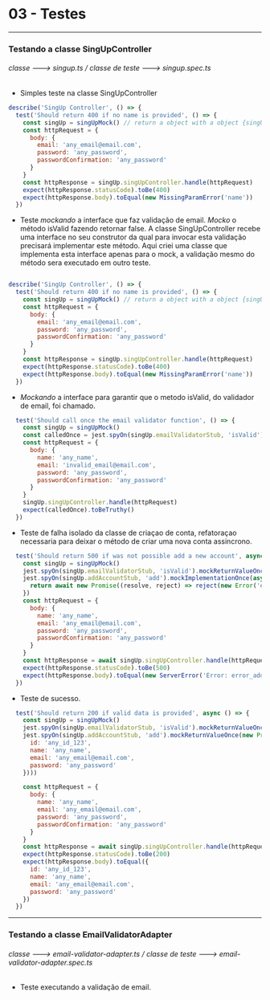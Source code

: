 # 03 - Testes

---    

### Testando a classe SingUpController
###### *classe ---> singup.ts / classe de teste ---> singup.spec.ts*

* Simples teste na classe SingUpController

```javascript
describe('SingUp Controller', () => {
  test('Should return 400 if no name is provided', () => {
    const singUp = singUpMock() // return a object with a object {singUpController, emailValidatorStub (interface for Spy)}
    const httpRequest = {
      body: {
        email: 'any_email@email.com',
        password: 'any_password',
        passwordConfirmation: 'any_password'
      }
    }
    const httpResponse = singUp.singUpController.handle(httpRequest)
    expect(httpResponse.statusCode).toBe(400)
    expect(httpResponse.body).toEqual(new MissingParamError('name'))
  })
```

* Teste *mockando* a interface que faz validação de email. *Mocko* o método isValid fazendo retornar false. A classe SingUpController recebe uma interface no seu construtor da qual para invocar esta validação precisará implementar este método. Aqui criei uma classe que implementa esta interface apenas para o mock, a validação mesmo do método sera executado em outro teste. 

```javascript

describe('SingUp Controller', () => {
  test('Should return 400 if no name is provided', () => {
    const singUp = singUpMock() // return a object with a object {singUpController, emailValidatorStub (interface for Spy)}
    const httpRequest = {
      body: {
        email: 'any_email@email.com',
        password: 'any_password',
        passwordConfirmation: 'any_password'
      }
    }
    const httpResponse = singUp.singUpController.handle(httpRequest)
    expect(httpResponse.statusCode).toBe(400)
    expect(httpResponse.body).toEqual(new MissingParamError('name'))
  })
```

* *Mockando* a interface para garantir que o metodo isValid, do validador de email, foi chamado.
```javascript
  test('Should call once the email validator function', () => {
    const singUp = singUpMock()
    const calledOnce = jest.spyOn(singUp.emailValidatorStub, 'isValid')
    const httpRequest = {
      body: {
        name: 'any_name',
        email: 'invalid_email@email.com',
        password: 'any_password',
        passwordConfirmation: 'any_password'
      }
    }
    singUp.singUpController.handle(httpRequest)
    expect(calledOnce).toBeTruthy()
  })
```
  
* Teste de falha isolado da classe de criaçao de conta, refatoraçao necessaria para deixar o método de criar uma nova conta assincrono.

```javascript
  test('Should return 500 if was not possible add a new account', async () => {
    const singUp = singUpMock()
    jest.spyOn(singUp.emailValidatorStub, 'isValid').mockReturnValueOnce(true)
    jest.spyOn(singUp.addAccountStub, 'add').mockImplementationOnce(async () => {
      return await new Promise((resolve, reject) => reject(new Error('error_add_account_service')))
    })
    const httpRequest = {
      body: {
        name: 'any_name',
        email: 'any_email@email.com',
        password: 'any_password',
        passwordConfirmation: 'any_password'
      }
    }
    const httpResponse = await singUp.singUpController.handle(httpRequest)
    expect(httpResponse.statusCode).toBe(500)
    expect(httpResponse.body).toEqual(new ServerError('Error: error_add_account_service'))
  })
```

* Teste de sucesso.

```javascript
  test('Should return 200 if valid data is provided', async () => {
    const singUp = singUpMock()
    jest.spyOn(singUp.emailValidatorStub, 'isValid').mockReturnValueOnce(true)
    jest.spyOn(singUp.addAccountStub, 'add').mockReturnValueOnce(new Promise(resolve => resolve({
      id: 'any_id_123',
      name: 'any_name',
      email: 'any_email@email.com',
      password: 'any_password'
    })))

    const httpRequest = {
      body: {
        name: 'any_name',
        email: 'any_email@email.com',
        password: 'any_password',
        passwordConfirmation: 'any_password'
      }
    }
    const httpResponse = await singUp.singUpController.handle(httpRequest)
    expect(httpResponse.statusCode).toBe(200)
    expect(httpResponse.body).toEqual({
      id: 'any_id_123',
      name: 'any_name',
      email: 'any_email@email.com',
      password: 'any_password'
    })
  })
```

---

### Testando a classe EmailValidatorAdapter
###### *classe ---> email-validator-adapter.ts / classe de teste ---> email-validator-adapter.spec.ts*

* Teste executando a validação de email.

```javascript
  
```